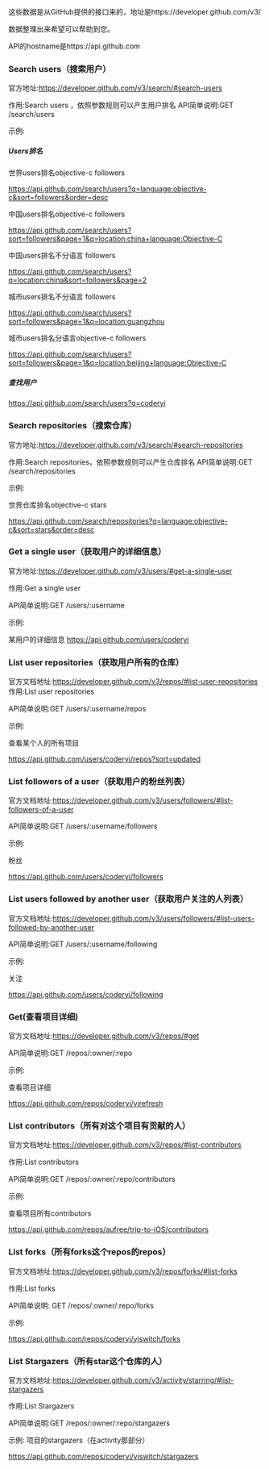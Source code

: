 
这些数据是从GitHub提供的接口来的，地址是https://developer.github.com/v3/

数据整理出来希望可以帮助到您。

API的hostname是https://api.github.com

### Search users（搜索用户）

官方地址:https://developer.github.com/v3/search/#search-users

作用:Search users ，依照参数规则可以产生用户排名
API简单说明:GET /search/users

示例:
##### Users排名
世界users排名objective-c followers

https://api.github.com/search/users?q=language:objective-c&sort=followers&order=desc

中国users排名objective-c followers

https://api.github.com/search/users?sort=followers&page=1&q=location:china+language:Objective-C

中国users排名不分语言 followers

https://api.github.com/search/users?q=location:china&sort=followers&page=2

城市users排名不分语言 followers

https://api.github.com/search/users?sort=followers&page=1&q=location:guangzhou

城市users排名分语言objective-c followers

https://api.github.com/search/users?sort=followers&page=1&q=location:beijing+language:Objective-C
##### 查找用户

https://api.github.com/search/users?q=coderyi

### Search repositories（搜索仓库）

官方地址:https://developer.github.com/v3/search/#search-repositories

作用:Search repositories，依照参数规则可以产生仓库排名
API简单说明:GET /search/repositories

示例:

世界仓库排名objective-c stars

https://api.github.com/search/repositories?q=language:objective-c&sort=stars&order=desc

### Get a single user（获取用户的详细信息）



官方地址:https://developer.github.com/v3/users/#get-a-single-user

作用:Get a single user 

API简单说明:GET /users/:username

示例:

某用户的详细信息   https://api.github.com/users/coderyi

### List user repositories（获取用户所有的仓库）

官方文档地址:https://developer.github.com/v3/repos/#list-user-repositories
作用:List user repositories

API简单说明:GET /users/:username/repos

示例:

查看某个人的所有项目

https://api.github.com/users/coderyi/repos?sort=updated



### List followers of a user（获取用户的粉丝列表）

官方文档地址:https://developer.github.com/v3/users/followers/#list-followers-of-a-user

API简单说明:GET /users/:username/followers

示例:

粉丝

https://api.github.com/users/coderyi/followers



### List users followed by another user（获取用户关注的人列表）
官方文档地址:https://developer.github.com/v3/users/followers/#list-users-followed-by-another-user

API简单说明:GET /users/:username/following

示例:

关注

https://api.github.com/users/coderyi/following

### Get(查看项目详细)
官方文档地址:https://developer.github.com/v3/repos/#get

API简单说明:GET /repos/:owner/:repo

示例:

查看项目详细

https://api.github.com/repos/coderyi/yirefresh

### List contributors（所有对这个项目有贡献的人）
官方文档地址:https://developer.github.com/v3/repos/#list-contributors

作用:List contributors 

API简单说明:GET /repos/:owner/:repo/contributors

示例:

查看项目所有contributors

https://api.github.com/repos/aufree/trip-to-iOS/contributors

### List forks（所有forks这个repos的repos）
官方文档地址:https://developer.github.com/v3/repos/forks/#list-forks

作用:List forks 

API简单说明: GET /repos/:owner/:repo/forks

示例:

https://api.github.com/repos/coderyi/yiswitch/forks

### List Stargazers（所有star这个仓库的人）
官方文档地址:https://developer.github.com/v3/activity/starring/#list-stargazers

作用:List Stargazers 

API简单说明:GET /repos/:owner/:repo/stargazers

示例:
项目的stargazers（在activity那部分）

https://api.github.com/repos/coderyi/yiswitch/stargazers






